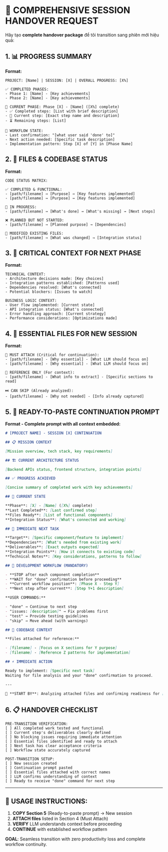 # 🔄 COMPREHENSIVE SESSION HANDOVER REQUEST

Hãy tạo **complete handover package** để tôi transition sang phiên mới hiệu quả:

## 1. 📊 PROGRESS SUMMARY

**Format:**

```
PROJECT: [Name] | SESSION: [X] | OVERALL PROGRESS: [X%]

✅ COMPLETED PHASES:
- Phase 1: [Name] - [Key achievements]
- Phase 2: [Name] - [Key achievements]

🔄 CURRENT PHASE: Phase [X] - [Name] ([X%] complete)
- ✅ Completed steps: [List with brief description]
- 🎯 Current step: [Exact step name and description]
- ⏳ Remaining steps: [List]

🛑 WORKFLOW STATE:
- Last confirmation: "[what user said 'done' to]"
- Next action needed: [Specific task description]
- Implementation pattern: Step [X] of [Y] in [Phase Name]
```

## 2. 📁 FILES & CODEBASE STATUS

**Format:**

```
CODE STATUS MATRIX:

✅ COMPLETED & FUNCTIONAL:
- [path/filename] → [Purpose] → [Key features implemented]
- [path/filename] → [Purpose] → [Key features implemented]

🔄 IN PROGRESS:
- [path/filename] → [What's done] → [What's missing] → [Next steps]

❌ PLANNED BUT NOT STARTED:
- [path/filename] → [Planned purpose] → [Dependencies]

🔧 MODIFIED EXISTING FILES:
- [path/filename] → [What was changed] → [Integration status]
```

## 3. 🎯 CRITICAL CONTEXT FOR NEXT PHASE

**Format:**

```
TECHNICAL CONTEXT:
- Architecture decisions made: [Key choices]
- Integration patterns established: [Patterns used]
- Dependencies resolved: [What's connected]
- Potential blockers: [Issues to watch]

BUSINESS LOGIC CONTEXT:
- User flow implemented: [Current state]
- API integration status: [What's connected]
- Error handling approach: [Current strategy]
- Performance considerations: [Optimizations made]
```

## 4. 📂 ESSENTIAL FILES FOR NEW SESSION

**Format:**

```
🚨 MUST ATTACH (Critical for continuation):
- [path/filename] - [Why essential] - [What LLM should focus on]
- [path/filename] - [Why essential] - [What LLM should focus on]

📖 REFERENCE ONLY (For context):
- [path/filename] - [What info to extract] - [Specific sections to read]

⏭️ CAN SKIP (Already analyzed):
- [path/filename] - [Why not needed] - [Info already captured]
```

## 5. 🚀 READY-TO-PASTE CONTINUATION PROMPT

**Format - Complete prompt with all context embedded:**

```markdown
# [PROJECT NAME] - SESSION [X] CONTINUATION

## 📋 MISSION CONTEXT

[Mission overview, tech stack, key requirements]

## 🏗️ CURRENT ARCHITECTURE STATUS

[Backend APIs status, frontend structure, integration points]

## ✅ PROGRESS ACHIEVED

[Concise summary of completed work with key achievements]

## 🎯 CURRENT STATE

**Phase**: [X] - [Name] ([X%] complete)
**Last Completed**: [Last confirmed step]
**Files Ready**: [List of functional components]
**Integration Status**: [What's connected and working]

## 🔄 IMMEDIATE NEXT TASK

**Target**: [Specific component/feature to implement]
**Dependencies**: [What's needed from existing work]
**Deliverables**: [Exact outputs expected]
**Integration Points**: [How it connects to existing code]
**Technical Notes**: [Key considerations, patterns to follow]

## 🛑 DEVELOPMENT WORKFLOW (MANDATORY)

- **STOP after each component completion**
- **WAIT for "done" confirmation before proceeding**
- **Current workflow position**: [Phase X - Step Y]
- **Next step after current**: [Step Y+1 description]

**USER COMMANDS:**

- "done" → Continue to next step
- "issues: [description]" → Fix problems first
- "test" → Provide testing guidelines
- "skip" → Move ahead (with warnings)

## 📁 CODEBASE CONTEXT

**Files attached for reference:**

- [filename] - [Focus on X sections for Y purpose]
- [filename] - [Reference Z patterns for implementation]

## ⚡ IMMEDIATE ACTION

Ready to implement: [Specific next task]
Waiting for file analysis and your "done" confirmation to proceed.

---

🚀 **START BY**: Analyzing attached files and confirming readiness for [next task]
```

## 6. 📋 HANDOVER CHECKLIST

```
PRE-TRANSITION VERIFICATION:
[ ] All completed work tested and functional
[ ] Current step's deliverables clearly defined
[ ] No blocking issues requiring immediate attention
[ ] Essential files identified and ready to attach
[ ] Next task has clear acceptance criteria
[ ] Workflow state accurately captured

POST-TRANSITION SETUP:
[ ] New session created
[ ] Continuation prompt pasted
[ ] Essential files attached with correct names
[ ] LLM confirms understanding of context
[ ] Ready to receive "done" command for next step
```

---

## 🎯 USAGE INSTRUCTIONS:

1. **COPY Section 5** (Ready-to-paste prompt) → New session
2. **ATTACH files** listed in Section 4 (Must Attach)
3. **VERIFY** LLM understands context before proceeding
4. **CONTINUE** with established workflow pattern

**GOAL**: Seamless transition with zero productivity loss and complete workflow continuity.
